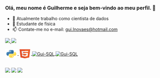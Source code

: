### Olá, meu nome é Guilherme e seja bem-vindo ao meu perfil. 👋

- 🔭 Atualmente trabalho como cientista de dados
- 🌱 Estudante de física
- 📫 Contate-me no e-mail: gui.lnovaes@hotmail.com

<div>
  <a href="https://github.com/GuilhermeLNM">
  <img height="156em" src="https://github-readme-stats.vercel.app/api?username=GuilhermeLNM&show_icons=true&theme=dark&include_all_commits=true&count_private=true"/>
  <img height="156em" src="https://github-readme-stats.vercel.app/api/top-langs/?username=GuilhermeLNM&layout=compact&langs_count=7&theme=dark"/>
</div>

<div style="display: inline_block"><br>
  <img align="center" alt="Gui-Python" height="30" width="40" src="https://raw.githubusercontent.com/devicons/devicon/master/icons/python/python-original.svg">
  <img align="center" alt="Gui-HTML" height="30" width="40" src="https://raw.githubusercontent.com/devicons/devicon/master/icons/html5/html5-original.svg">
  <img align="center" alt="Gui-SQL" height="30" width="80" src="https://img.shields.io/badge/MySQL-00000F?style=for-the-badge&logo=mysql&logoColor=white">
  <img align="center" alt="Gui-SQL" height="30" width="50" src="https://img.shields.io/badge/PHP-777BB4?style=for-the-badge&logo=php&logoColor=white">
</div>

##
 
<div> 
  <a href="https://www.instagram.com/guilhermelnm" target="_blank"><img src="https://img.shields.io/badge/-Instagram-%23E4405F?style=for-the-badge&logo=instagram&logoColor=white" target="_blank"></a>
  <a href = "mailto:gui.lnovaes@hotmail.com"><img src="https://img.shields.io/badge/-Email-%23333?style=for-the-badge&logo=gmail&logoColor=white" target="_blank"></a>
  <a href="https://www.linkedin.com/in/guilherme-lima-841312215" target="_blank"><img src="https://img.shields.io/badge/-LinkedIn-%230077B5?style=for-the-badge&logo=linkedin&logoColor=white" target="_blank"></a> 
